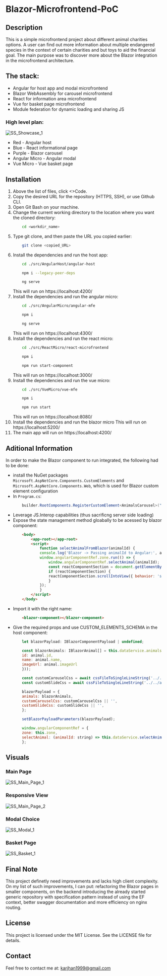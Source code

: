 # Blazor-Microfrontend-PoC

## Description
This is a simple microfrontend project about different animal charities
options. A user can find out more information about multiple endangered 
species in the context of certain charities and but toys to aid the 
financial goal. The main purpose was to discover more about the Blazor
integration in the microfrontend architecture.

## The stack:
- Angular for host app and modal microfrontend
- Blazor WebAssembly for carousel microfrontend
- React for information area microfrontend
- Vue for basket page microfrontend
- Module federation for dynamic loading and sharing JS

### High level plan:
![SS_Showcase_1](./screenshots/SS_Showcase_1.png)

- Red - Angular host
- Blue - React informational page
- Purple - Blazor carousel
- Angular Micro - Angular modal
- Vue Micro - Vue basket page

## Installation
1. Above the list of files, click <>Code.
2. Copy the desired URL for the repository (HTTPS, SSH), or use Github CLI.
3. Open Git Bash on your machine.
4. Change the current working directory to the location where you want the cloned directory:
    ```bash
        cd <workdir_name>
    ```
5. Type git clone, and then paste the URL you copied earlier:
    ```bash
        git clone <copied_URL>
    ```
6. Install the dependencies and run the host app:
    ```bash
        cd ./src/AngularHost/angular-host

        npm i --legacy-peer-deps

        ng serve
    ```
    This will run on https://localhost:4200/
7. Install the dependencies and run the angular micro:
    ```bash
        cd ./src/AngularMicro/angular-mfe

        npm i 

        ng serve
    ```
    This will run on https://localhost:4300/
8. Install the dependencies and run the react micro:
    ```bash
        cd ./src/ReactMicro/react-microfrontend

        npm i 

        npm run start-component
    ```
    This will run on https://localhost:3000/
9. Install the dependencies and run the vue micro:
    ```bash
        cd ./src/VueMicro/vue-mfe

        npm i 

        npm run start   
    ```
    This will run on https://localhost:8080/
10. Install the dependencies and run the blazor micro
    This will run on https://localhost:5200/
11. The main app will run on https://localhost:4200/

## Aditional Information
In order to make the Blazor component to run integrated, the following had to be done:
- install the NuGet packages `Microsoft.AspNetCore.Components.CustomElements` and `Microsoft.AspNetCore.Components.Web`, which is used for Blazor custom element configuration
- In `Program.cs`:
    ```csharp
        builder.RootComponents.RegisterCustomElement<AnimalsCarousel>("blazor-component");
    ```
- Leverage JS.Interop capabilities (thus sacrificng server side loading)
- Expose the state management method gloabally to be acessed by blazor component:
    ```html
        <body>
            <app-root></app-root>
            <script>
                function selectAnimalFromBlazor(animalId) {
                console.log('Blazor -> Passing animalId to Angular:', animalId);
                window.angularComponentRef.zone.run(() => {
                    window.angularComponentRef.selectAnimal(animalId);
                    const reactComponentSection = document.getElementById('react-component-section');
                    if (reactComponentSection) {
                    reactComponentSection.scrollIntoView({ behavior: 'smooth' });
                    }
                });
                }
            </script>
        </body>
    ```
- Import it with the right name:
    ```html
        <blazor-component></blazor-component>
    ```
- Give the required props and use CUSTOM_ELEMENTS_SCHEMA in the host component:
    ```js
        let blazorPayload: IBlazorComponentPayload | undefined;

        const blazorAnimals: IBlazorAnimal[] = this.dataService.animals.map(animal => ({
        id: animal.id,
        name: animal.name,
        imageUrl: animal.imageUrl
        }));

        const customCarouselCss = await cssFileToSingleLineString('../../assets/blazorCss/blazorCarousel.css');
        const customSlideCss = await cssFileToSingleLineString('../../assets/blazorCss/blazorCarouselSlider.css');

        blazorPayload = {
        animals: blazorAnimals,
        customCarouselCss: customCarouselCss || '', 
        customSlideCss: customSlideCss || '',
        };

        setBlazorPayloadParameters(blazorPayload);

        window.angularComponentRef = {
        zone: this.zone,
        selectAnimal: (animalId: string) => this.dataService.selectAnimal(animalId),
        };      
    ```

## Visuals

### Main Page
![SS_Main_Page_1](./screenshots/SS_Main_Page_1.png)

### Responsive View
![SS_Main_Page_2](./screenshots/SS_Main_Page_2.png)

### Modal Choice
![SS_Modal_1](./screenshots/SS_Modal_1.png)

### Basket Page
![SS_Basket_1](./screenshots/SS_Basket_1.png)

## Final Note
This project definetly need improvements and lacks high client complexity. On my list of such improvements,
I can put: refactoring the Blazor pages in smaller components, on the backend introducing the already 
started generic repository with specification pattern instead of using the EF context, better swagger 
documentation and more efficiency on nginx routing.

## License
This project is licensed under the MIT License. See the LICENSE file for details.

## Contact
Feel free to contact me at: karjhan1999@gmail.com